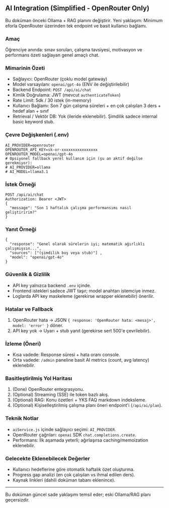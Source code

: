 ## AI Integration (Simplified - OpenRouter Only)

Bu doküman önceki Ollama + RAG planını değiştirir. Yeni yaklaşım: Minimum eforla OpenRouter üzerinden tek endpoint ve basit kullanıcı bağlamı.

### Amaç
Öğrenciye anında: sınav soruları, çalışma tavsiyesi, motivasyon ve performans özeti sağlayan genel amaçlı chat.

### Mimarinin Özeti
- Sağlayıcı: OpenRouter (çoklu model gateway)
- Model varsayılanı: `openai/gpt-4o` (ENV ile değiştirilebilir)
- Backend Endpoint: `POST /api/ai/chat`
- Kimlik Doğrulama: JWT (mevcut `authenticateToken`)
- Rate Limit: 5dk / 30 istek (in-memory)
- Kullanıcı Bağlamı: Son 7 gün çalışma süreleri + en çok çalışılan 3 ders + hedef alan + sınıf
- Retrieval / Vektör DB: Yok (ileride eklenebilir). Şimdilik sadece internal basic keyword stub.

### Çevre Değişkenleri (.env)
```
AI_PROVIDER=openrouter
OPENROUTER_API_KEY=sk-or-xxxxxxxxxxxxxxxx
OPENROUTER_MODEL=openai/gpt-4o
# Opsiyonel fallback yerel kullanım için (şu an aktif değilse gerekmiyor):
# AI_PROVIDER=ollama
# AI_MODEL=llama3.1
```

### İstek Örneği
```
POST /api/ai/chat
Authorization: Bearer <JWT>
{
  "message": "Son 1 haftalık çalışma performansımı nasıl geliştiririm?"
}
```

### Yanıt Örneği
```
{
  "response": "Genel olarak sürelerin iyi; matematik ağırlıklı çalışmışsın...",
  "sources": ["(şimdilik boş veya stub)"] ,
  "model": "openai/gpt-4o"
}
```

### Güvenlik & Gizlilik
- API key yalnızca backend `.env` içinde.
- Frontend istekleri sadece JWT taşır; model anahtarı istemciye inmez.
- Loglarda API key maskeleme (gerekirse wrapper eklenebilir) önerilir.

### Hatalar ve Fallback
1. OpenRouter hata → JSON `{ response: 'OpenRouter hata: <mesaj>', model: 'error' }` döner.
2. API key yok → Uyarı + stub yanıt (gerekirse sert 500'e çevrilebilir).

### İzleme (Öneri)
- Kısa vadede: Response süresi + hata oranı console.
- Orta vadede: `/admin` paneline basit AI metrics (count, avg latency) eklenebilir.

### Basitleştirilmiş Yol Haritası
1. (Done) OpenRouter entegrasyonu.
2. (Optional) Streaming (SSE) ile token bazlı akış.
3. (Optional) RAG: Konu özetleri + YKS FAQ markdown indeksleme.
4. (Optional) Kişiselleştirilmiş çalışma planı öneri endpoint'i (`/api/ai/plan`).

### Teknik Notlar
- `aiService.js` içinde sağlayıcı seçimi: `AI_PROVIDER`.
- OpenRouter çağrıları: `openai` SDK `chat.completions.create`.
- Performans: İlk aşamada yeterli; ağırlaşırsa caching/memoization eklenebilir.

### Gelecekte Eklenebilecek Değerler
- Kullanıcı hedeflerine göre otomatik haftalık özet oluşturma.
- Progress gap analizi (en çok çalışılan vs ihmal edilen ders).
- Kaynak linkleri (dahili doküman tabanı eklenince).

---
Bu doküman güncel sade yaklaşımı temsil eder; eski Ollama/RAG planı geçersizdir.